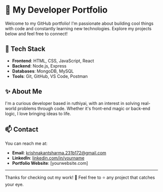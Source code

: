 # 🚀 My Developer Portfolio

Welcome to my GitHub portfolio! I'm passionate about building cool things with code and constantly learning new technologies. Explore my projects below and feel free to connect!

## 🔧 Tech Stack

- **Frontend**: HTML, CSS, JavaScript, React
- **Backend**: Node.js, Express
- **Databases**: MongoDB, MySQL
- **Tools**: Git, GitHub, VS Code, Postman

## ✨ About Me

I'm a curious developer based in ruthiyai, with an interest in solving real-world problems through code. Whether it's front-end magic or back-end logic, I love bringing ideas to life.

## 📫 Contact

You can reach me at:
- **Email**: krishnakantsharma.231b172@gmail.com
- **LinkedIn**: [linkedin.com/in/yourname](https://www.linkedin.com/in/krishnakant-sharma-736907335?utm_source=share&utm_campaign=share_via&utm_content=profile&utm_medium=android_app)
- **Portfolio Website**: [yourwebsite.com] 

---

Thanks for checking out my work! 🌈 Feel free to ⭐️ any project that catches your eye.

